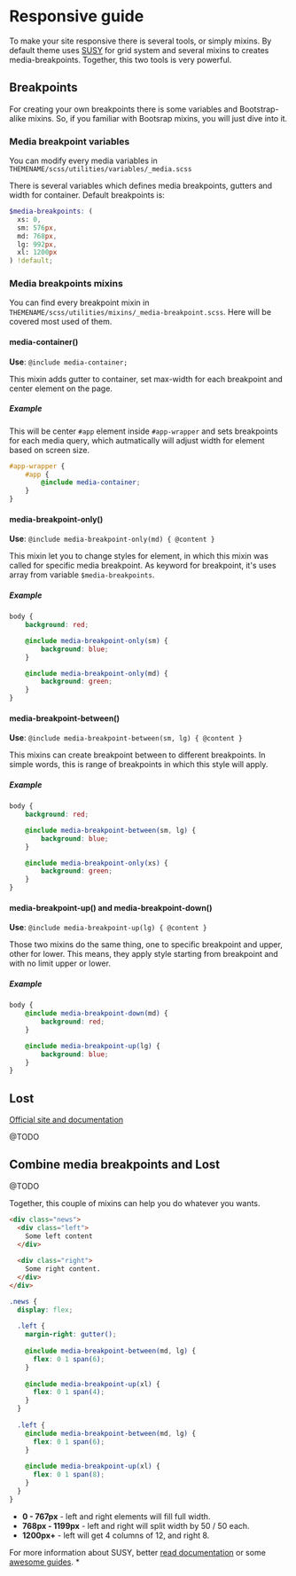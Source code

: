 # Responsive guide

To make your site responsive there is several tools, or simply mixins. By default theme uses [SUSY](http://susy.oddbird.net/) for grid system and several mixins to creates media-breakpoints. Together, this two tools is very powerful.

## Breakpoints

For creating your own breakpoints there is some variables and Bootstrap-alike mixins. So, if you familiar with Bootsrap mixins, you will just dive into it.

### Media breakpoint variables

You can modify every media variables in `THEMENAME/scss/utilities/variables/_media.scss`

There is several variables which defines media breakpoints, gutters and width for container. Default breakpoints is:

```scss
$media-breakpoints: (
  xs: 0,
  sm: 576px,
  md: 768px,
  lg: 992px,
  xl: 1200px
) !default;
```

### Media breakpoints mixins

You can find every breakpoint mixin in `THEMENAME/scss/utilities/mixins/_media-breakpoint.scss`. Here will be covered most used of them.

#### media-container()

**Use**: `@include media-container;`

This mixin adds gutter to container, set max-width for each breakpoint and center element on the page. 

##### Example

This will be center `#app` element inside `#app-wrapper` and sets breakpoints for each media query, which autmatically will adjust width for element based on screen size.

```scss
#app-wrapper {
    #app {
        @include media-container;
    }
}
```

#### media-breakpoint-only()

**Use**: `@include media-breakpoint-only(md) { @content }`

This mixin let you to change styles for element, in which this mixin was called for specific media breakpoint. As keyword for breakpoint, it's uses array from variable `$media-breakpoints`.

##### Example

```scss
body {
    background: red;

    @include media-breakpoint-only(sm) {
        background: blue;
    }

    @include media-breakpoint-only(md) {
        background: green;
    }
}
```

#### media-breakpoint-between()

**Use**: `@include media-breakpoint-between(sm, lg) { @content }`

This mixins can create breakpoint between to different breakpoints. In simple words, this is range of breakpoints in which this style will apply.

##### Example

```scss
body {
    background: red;

    @include media-breakpoint-between(sm, lg) {
        background: blue;
    }

    @include media-breakpoint-only(xs) {
        background: green;
    }
}
```

#### media-breakpoint-up() and media-breakpoint-down()

**Use**: `@include media-breakpoint-up(lg) { @content }`

Those two mixins do the same thing, one to specific breakpoint and upper, other for lower. This means, they apply style starting from breakpoint and with no limit upper or lower.

##### Example

```scss
body {
    @include media-breakpoint-down(md) {
        background: red;
    }

    @include media-breakpoint-up(lg) {
        background: blue;
    }
}
```

## Lost

[Official site and documentation](http://lostgrid.org)

@TODO


## Combine media breakpoints and Lost

@TODO

Together, this couple of mixins can help you do whatever you wants.

```html
<div class="news">
  <div class="left">
    Some left content
  </div>
  
  <div class="right">
    Some right content.
  </div>
</div>
```

```scss
.news {
  display: flex;
  
  .left {
    margin-right: gutter();
    
    @include media-breakpoint-between(md, lg) {
      flex: 0 1 span(6);
    }
    
    @include media-breakpoint-up(xl) {
      flex: 0 1 span(4);
    }
  }
  
  .left {
    @include media-breakpoint-between(md, lg) {
      flex: 0 1 span(6);
    }
    
    @include media-breakpoint-up(xl) {
      flex: 0 1 span(8);
    }
  }
}
```

* **0 - 767px** - left and right elements will fill full width.
* **768px - 1199px** - left and right will split width by 50 / 50 each.
* **1200px+** - left will get 4 columns of 12, and right 8.

For more information about SUSY, better [read documentation](http://susydocs.oddbird.net/en/latest/) or some [awesome guides](https://css-tricks.com/build-web-layouts-easily-susy/).
* 

